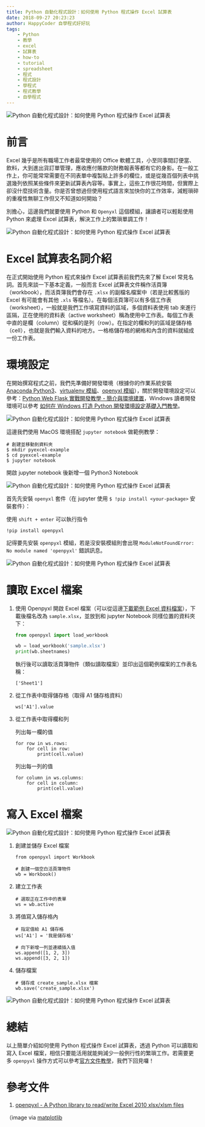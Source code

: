```yaml
---
title: Python 自動化程式設計：如何使用 Python 程式操作 Excel 試算表
date: 2018-09-27 20:23:23
author: HappyCoder 自學程式好好玩
tags: 
    - Python
    - 教學
    - excel
    - 試算表
    - how-to
    - tutorial
    - spreadsheet
    - 程式
    - 程式設計
    - 學程式
    - 程式教學
    - 自學程式
---
```


![Python 自動化程式設計：如何使用 Python 程式操作 Excel 試算表](/images/python-automation-programming/excel-intro/excel-cover.png)

# 前言
Excel 幾乎是所有職場工作者最常使用的 Office 軟體工具，小至同事間訂便當、飲料，大到進出貨訂單管理，應收應付賬款的財務報表等都有它的身影。在一般工作上，你可能常常需要在不同表單中複製貼上許多的欄位，或是從幾百個列表中挑選幾列依照某些條件來更新試算表內容等。事實上，這些工作很花時間，但實際上卻沒什麼技術含量。你是否曾想過但使用程式語言來加快你的工作效率，減輕瑣碎的重複性無聊工作但又不知道如何開始？

別擔心，這邊我們就要使用 Python 和 `Openyxl` 這個模組，讓讀者可以輕鬆使用 Python 來處理 Excel 試算表，解決工作上的繁瑣單調工作！

![Python 自動化程式設計：如何使用 Python 程式操作 Excel 試算表](/images/python-automation-programming/excel-intro/excel-intro.png)

# Excel 試算表名詞介紹
在正式開始使用 Python 程式來操作 Excel 試算表前我們先來了解 Excel 常見名詞。首先來談一下基本定義，一般而言 Excel 試算表文件稱作活頁簿（workbook），而活頁簿我們會存在 `.xlsx` 的副檔名檔案中（若是比較舊版的 Excel 有可能會有其他 `.xls` 等檔名）。在每個活頁簿可以有多個工作表（worksheet），一般就是我們工作填寫資料的區域，多個資料表使用 tab 來進行區隔，正在使用的資料表（active worksheet）稱為使用中工作表。每個工作表中直的是欄（column）從和橫的是列（row）。在指定的欄和列的區域是儲存格（cell），也就是我們輸入資料的地方。一格格儲存格的網格和內含的資料就組成一份工作表。

# 環境設定
在開始撰寫程式之前，我們先準備好開發環境（根據你的作業系統安裝 [Anaconda Python3](https://www.anaconda.com/download/)、[virtualenv 模組](https://virtualenv.pypa.io/en/stable/installation/)、[openyxl 模組](https://openpyxl.readthedocs.io/en/stable/)），關於開發環境設定可以參考：[Python Web Flask 實戰開發教學 - 簡介與環境建置](https://happycoder.org/2017/05/01/python-web-flask101-tutorial-introduction-and-environment-setup/)，Windows 讀者開發環境可以參考 [如何在 Windows 打造 Python 開發環境設定基礎入門教學](https://happycoder.org/2017/11/17/how-to-setup-python-development-environment-in-windows/)。

![Python 自動化程式設計：如何使用 Python 程式操作 Excel 試算表](/images/python-automation-programming/excel-intro/demo1.png)

這邊我們使用 MacOS 環境搭配 `jupyter notebook` 做範例教學：

```
# 創建並移動到資料夾
$ mkdir pyexcel-example
$ cd pyexcel-example
$ jupyter notebook
```

開啟 jupyter notebook 後新增一個 Python3 Notebook

![Python 自動化程式設計：如何使用 Python 程式操作 Excel 試算表](/images/python-automation-programming/excel-intro/demo2.png)

首先先安裝 `openyxl` 套件（在 jupyter 使用 `$ !pip install <your-package>` 安裝套件）：

使用 `shift + enter` 可以執行指令

```
!pip install openpyxl
```

記得要先安裝 `openpyxl` 模組，若是沒安裝模組則會出現 `ModuleNotFoundError: No module named 'openpyxl'` 錯誤訊息。

![Python 自動化程式設計：如何使用 Python 程式操作 Excel 試算表](/images/python-automation-programming/excel-intro/demo3.png)

# 讀取 Excel 檔案
1. 使用 Openpyxl 開啟 Excel 檔案（可以從這邊[下載範例 Excel 資料檔案](http://go.microsoft.com/fwlink/?LinkID=521962)），下載後檔名改為 `sample.xlsx`，並放到和 jupyter Notebook 同樣位置的資料夾下：

    ```py
    from openpyxl import load_workbook

    wb = load_workbook('sample.xlsx')
    print(wb.sheetnames)
    ```

    執行後可以讀取活頁簿物件（類似讀取檔案）並印出這個範例檔案的工作表名稱：

    ```
    ['Sheet1']
    ```

2. 從工作表中取得儲存格（取得 A1 儲存格資料）

    ```
    ws['A1'].value
    ```

3. 從工作表中取得欄和列

    列出每一欄的值

    ```
    for row in ws.rows:
        for cell in row:
            print(cell.value)
    ```

    列出每一列的值

    ```
    for column in ws.columns:
        for cell in column:
            print(cell.value)
    ```

# 寫入 Excel 檔案
![Python 自動化程式設計：如何使用 Python 程式操作 Excel 試算表](/images/python-automation-programming/excel-intro/demo4.png)

1. 創建並儲存 Excel 檔案

    ```
    from openpyxl import Workbook

    # 創建一個空白活頁簿物件
    wb = Workbook()
    ```

2. 建立工作表

    ```
    # 選取正在工作中的表單
    ws = wb.active
    ```

3. 將值寫入儲存格內

    ```
    # 指定值給 A1 儲存格
    ws['A1'] = '我是儲存格'

    # 向下新增一列並連續插入值
    ws.append([1, 2, 3])
    ws.append([3, 2, 1])
    ```

4. 儲存檔案

    ```
    # 儲存成 create_sample.xlsx 檔案
    wb.save('create_sample.xlsx')
    ```

![Python 自動化程式設計：如何使用 Python 程式操作 Excel 試算表](/images/python-automation-programming/excel-intro/demo5.png)

# 總結
以上簡單介紹如何使用 Python 程式操作 Excel 試算表，透過 Python 可以讀取和寫入 Excel 檔案，相信只要能活用就能夠減少一般例行性的繁瑣工作。若需要更多 `openpyxl` 操作方式可以參考[官方文件教學](https://openpyxl.readthedocs.io/en/stable/index.html#)，我們下回見囉！

# 參考文件
1. [openpyxl - A Python library to read/write Excel 2010 xlsx/xlsm files](https://openpyxl.readthedocs.io/en/stable/index.html#module-openpyxl)

（image via [matplotlib](https://www.google.com.tw/url?sa=i&rct=j&q=&esrc=s&source=images&cd=&cad=rja&uact=8&ved=2ahUKEwjNwbGM4OHdAhXGvrwKHQ7DBKsQjxx6BAgBEAI&url=https%3A%2F%2Fproducts.office.com%2Fzh-hk%2Fexcel&psig=AOvVaw3QGOaPdJF8pWlME7Vtbe1r&ust=1538363320894206)
